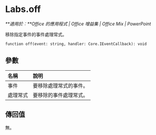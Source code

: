 
# Labs.off

 _**適用於︰**Office 的應用程式 | Office 增益集 | Office Mix | PowerPoint_

移除指定事件的事件處理常式。

```
function off(event: string, handler: Core.IEventCallback): void
```


## 參數


|**名稱**|**說明**|
|:-----|:-----|
|事件|要移除處理常式的事件。|
|處理常式|要移除的事件處理常式。|

## 傳回值

無。

